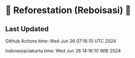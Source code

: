 
# 🌳 Reforestation (Reboisasi) 🌲

## Last Updated

GitHub Actions time: Wed Jun 26 07:16:10 UTC 2024

Indonesia/Jakarta time: Wed Jun 26 14:16:10 WIB 2024
